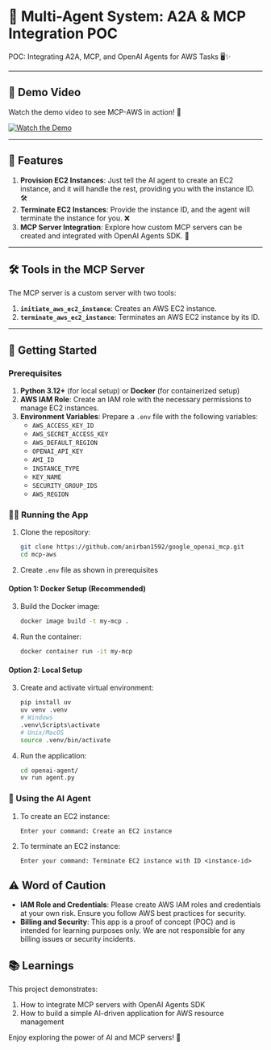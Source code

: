 # 🚀 Multi-Agent System: A2A & MCP Integration POC

POC: Integrating A2A, MCP, and OpenAI Agents for AWS Tasks 🖥️✨


---

## 🎥 Demo Video

Watch the demo video to see MCP-AWS in action! 🚀

[![Watch the Demo](https://img.youtube.com/vi/FeGmKmsYcRc/0.jpg)](https://youtu.be/FeGmKmsYcRc)

---


## 🌟 Features

1. **Provision EC2 Instances**: Just tell the AI agent to create an EC2 instance, and it will handle the rest, providing you with the instance ID. 🛠️
2. **Terminate EC2 Instances**: Provide the instance ID, and the agent will terminate the instance for you. ❌
3. **MCP Server Integration**: Explore how custom MCP servers can be created and integrated with OpenAI Agents SDK. 🧩

---

## 🛠️ Tools in the MCP Server

The MCP server is a custom server with two tools:
1. **`initiate_aws_ec2_instance`**: Creates an AWS EC2 instance.
2. **`terminate_aws_ec2_instance`**: Terminates an AWS EC2 instance by its ID.

---

## 🚀 Getting Started

### Prerequisites
1. **Python 3.12+** (for local setup) or **Docker** (for containerized setup)
2. **AWS IAM Role**: Create an IAM role with the necessary permissions to manage EC2 instances.
3. **Environment Variables**: Prepare a `.env` file with the following variables:
    - `AWS_ACCESS_KEY_ID`
    - `AWS_SECRET_ACCESS_KEY`
    - `AWS_DEFAULT_REGION`
    - `OPENAI_API_KEY`
    - `AMI_ID`
    - `INSTANCE_TYPE`
    - `KEY_NAME`
    - `SECURITY_GROUP_IDS`
    - `AWS_REGION`

### 🏃‍♂️ Running the App
1. Clone the repository:
     ```bash
     git clone https://github.com/anirban1592/google_openai_mcp.git
     cd mcp-aws
     ```
2. Create `.env` file as shown in prerequisites

#### Option 1: Docker Setup (Recommended)

3. Build the Docker image:
     ```bash
     docker image build -t my-mcp .
     ```
4. Run the container:
     ```bash
     docker container run -it my-mcp
     ```

#### Option 2: Local Setup

3. Create and activate virtual environment:
     ```bash
     pip install uv
     uv venv .venv
     # Windows
     .venv\Scripts\activate
     # Unix/MacOS
     source .venv/bin/activate
     ```



4. Run the application:
     ```bash
     cd openai-agent/
     uv run agent.py
     ```

### 💬 Using the AI Agent

1. To create an EC2 instance:
    ```
    Enter your command: Create an EC2 instance
    ```

2. To terminate an EC2 instance:
    ```
    Enter your command: Terminate EC2 instance with ID <instance-id>
    ```

## ⚠️ Word of Caution

- **IAM Role and Credentials**: Please create AWS IAM roles and credentials at your own risk. Ensure you follow AWS best practices for security.
- **Billing and Security**: This app is a proof of concept (POC) and is intended for learning purposes only. We are not responsible for any billing issues or security incidents.

## 📚 Learnings

This project demonstrates:
1. How to integrate MCP servers with OpenAI Agents SDK
2. How to build a simple AI-driven application for AWS resource management

Enjoy exploring the power of AI and MCP servers! 🌟
